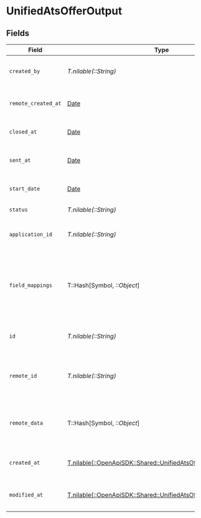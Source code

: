 # UnifiedAtsOfferOutput


## Fields

| Field                                                                                                                      | Type                                                                                                                       | Required                                                                                                                   | Description                                                                                                                | Example                                                                                                                    |
| -------------------------------------------------------------------------------------------------------------------------- | -------------------------------------------------------------------------------------------------------------------------- | -------------------------------------------------------------------------------------------------------------------------- | -------------------------------------------------------------------------------------------------------------------------- | -------------------------------------------------------------------------------------------------------------------------- |
| `created_by`                                                                                                               | *T.nilable(::String)*                                                                                                      | :heavy_minus_sign:                                                                                                         | The UUID of the creator                                                                                                    | 801f9ede-c698-4e66-a7fc-48d19eebaa4f                                                                                       |
| `remote_created_at`                                                                                                        | [Date](https://ruby-doc.org/stdlib-2.6.1/libdoc/date/rdoc/Date.html)                                                       | :heavy_minus_sign:                                                                                                         | The remote creation date of the offer                                                                                      | 2024-10-01T12:00:00Z                                                                                                       |
| `closed_at`                                                                                                                | [Date](https://ruby-doc.org/stdlib-2.6.1/libdoc/date/rdoc/Date.html)                                                       | :heavy_minus_sign:                                                                                                         | The closing date of the offer                                                                                              | 2024-10-01T12:00:00Z                                                                                                       |
| `sent_at`                                                                                                                  | [Date](https://ruby-doc.org/stdlib-2.6.1/libdoc/date/rdoc/Date.html)                                                       | :heavy_minus_sign:                                                                                                         | The sending date of the offer                                                                                              | 2024-10-01T12:00:00Z                                                                                                       |
| `start_date`                                                                                                               | [Date](https://ruby-doc.org/stdlib-2.6.1/libdoc/date/rdoc/Date.html)                                                       | :heavy_minus_sign:                                                                                                         | The start date of the offer                                                                                                | 2024-10-01T12:00:00Z                                                                                                       |
| `status`                                                                                                                   | *T.nilable(::String)*                                                                                                      | :heavy_minus_sign:                                                                                                         | The status of the offer                                                                                                    | DRAFT                                                                                                                      |
| `application_id`                                                                                                           | *T.nilable(::String)*                                                                                                      | :heavy_minus_sign:                                                                                                         | The UUID of the application                                                                                                | 801f9ede-c698-4e66-a7fc-48d19eebaa4f                                                                                       |
| `field_mappings`                                                                                                           | T::Hash[Symbol, *::Object*]                                                                                                | :heavy_minus_sign:                                                                                                         | The custom field mappings of the object between the remote 3rd party & Panora                                              | {<br/>"fav_dish": "broccoli",<br/>"fav_color": "red"<br/>}                                                                 |
| `id`                                                                                                                       | *T.nilable(::String)*                                                                                                      | :heavy_minus_sign:                                                                                                         | The UUID of the offer                                                                                                      | 801f9ede-c698-4e66-a7fc-48d19eebaa4f                                                                                       |
| `remote_id`                                                                                                                | *T.nilable(::String)*                                                                                                      | :heavy_minus_sign:                                                                                                         | The remote ID of the offer in the context of the 3rd Party                                                                 | id_1                                                                                                                       |
| `remote_data`                                                                                                              | T::Hash[Symbol, *::Object*]                                                                                                | :heavy_minus_sign:                                                                                                         | The remote data of the offer in the context of the 3rd Party                                                               | {<br/>"fav_dish": "broccoli",<br/>"fav_color": "red"<br/>}                                                                 |
| `created_at`                                                                                                               | [T.nilable(::OpenApiSDK::Shared::UnifiedAtsOfferOutputCreatedAt)](../../models/shared/unifiedatsofferoutputcreatedat.md)   | :heavy_minus_sign:                                                                                                         | The created date of the object                                                                                             | 2024-10-01T12:00:00Z                                                                                                       |
| `modified_at`                                                                                                              | [T.nilable(::OpenApiSDK::Shared::UnifiedAtsOfferOutputModifiedAt)](../../models/shared/unifiedatsofferoutputmodifiedat.md) | :heavy_minus_sign:                                                                                                         | The modified date of the object                                                                                            | 2024-10-01T12:00:00Z                                                                                                       |